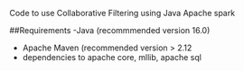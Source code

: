 Code to use Collaborative Filtering using Java Apache spark

##Requirements
-Java (recommmended version 16.0)
- Apache Maven (recommended version > 2.12
- dependencies to apache core, mllib, apache sql
